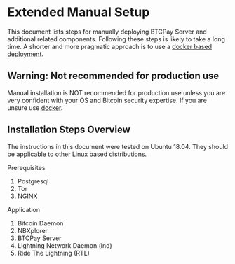 # Extended Manual Setup

This document lists steps for manually deploying BTCPay Server and additional related components. Following these steps is likely to take a long time. A shorter and more pragmatic approach is to use a [docker based deployment](https://github.com/btcpayserver/btcpayserver-docker).

## Warning: Not recommended for production use

Manual installation is NOT recommended for production use unless you are very confident with your OS and Bitcoin security expertise. If you are unsure use [docker](https://github.com/btcpayserver/btcpayserver-docker).

## Installation Steps Overview

The instructions in this document were tested on Ubuntu 18.04. They should be applicable to other Linux based distributions.

Prerequisites

1) Postgresql
2) Tor
3) NGINX

Application

1) Bitcoin Daemon
2) NBXplorer
3) BTCPay Server
4) Lightning Network Daemon (lnd)
5) Ride The Lightning (RTL)

